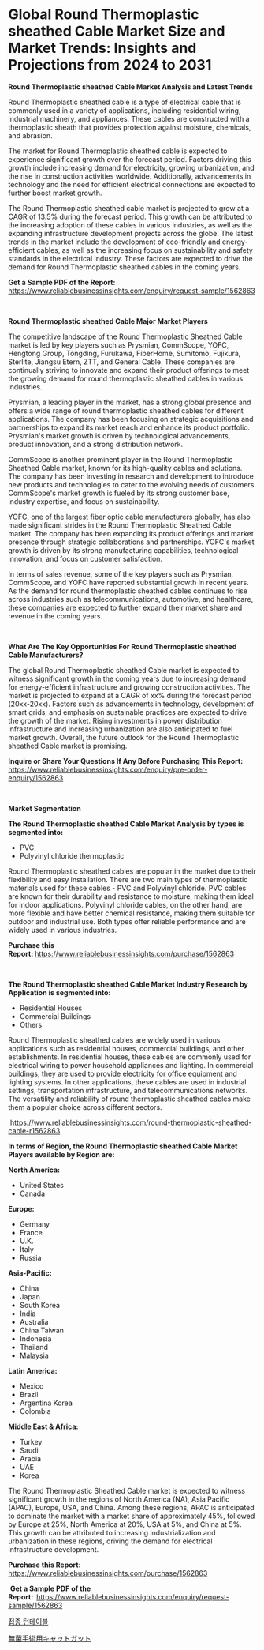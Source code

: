 <p><h1>Global Round Thermoplastic sheathed Cable Market Size and Market Trends: Insights and Projections from 2024 to 2031</h1></p><p><strong>Round Thermoplastic sheathed Cable Market Analysis and Latest Trends</strong></p>
<p><p>Round Thermoplastic sheathed cable is a type of electrical cable that is commonly used in a variety of applications, including residential wiring, industrial machinery, and appliances. These cables are constructed with a thermoplastic sheath that provides protection against moisture, chemicals, and abrasion.</p><p>The market for Round Thermoplastic sheathed cable is expected to experience significant growth over the forecast period. Factors driving this growth include increasing demand for electricity, growing urbanization, and the rise in construction activities worldwide. Additionally, advancements in technology and the need for efficient electrical connections are expected to further boost market growth.</p><p>The Round Thermoplastic sheathed cable market is projected to grow at a CAGR of 13.5% during the forecast period. This growth can be attributed to the increasing adoption of these cables in various industries, as well as the expanding infrastructure development projects across the globe. The latest trends in the market include the development of eco-friendly and energy-efficient cables, as well as the increasing focus on sustainability and safety standards in the electrical industry. These factors are expected to drive the demand for Round Thermoplastic sheathed cables in the coming years.</p></p>
<p><strong>Get a Sample PDF of the Report:&nbsp;</strong> <a href="https://www.reliablebusinessinsights.com/enquiry/request-sample/1562863">https://www.reliablebusinessinsights.com/enquiry/request-sample/1562863</a></p>
<p>&nbsp;</p>
<p><strong>Round Thermoplastic sheathed Cable Major Market Players</strong></p>
<p><p>The competitive landscape of the Round Thermoplastic Sheathed Cable market is led by key players such as Prysmian, CommScope, YOFC, Hengtong Group, Tongding, Furukawa, FiberHome, Sumitomo, Fujikura, Sterlite, Jiangsu Etern, ZTT, and General Cable. These companies are continually striving to innovate and expand their product offerings to meet the growing demand for round thermoplastic sheathed cables in various industries.</p><p>Prysmian, a leading player in the market, has a strong global presence and offers a wide range of round thermoplastic sheathed cables for different applications. The company has been focusing on strategic acquisitions and partnerships to expand its market reach and enhance its product portfolio. Prysmian's market growth is driven by technological advancements, product innovation, and a strong distribution network.</p><p>CommScope is another prominent player in the Round Thermoplastic Sheathed Cable market, known for its high-quality cables and solutions. The company has been investing in research and development to introduce new products and technologies to cater to the evolving needs of customers. CommScope's market growth is fueled by its strong customer base, industry expertise, and focus on sustainability.</p><p>YOFC, one of the largest fiber optic cable manufacturers globally, has also made significant strides in the Round Thermoplastic Sheathed Cable market. The company has been expanding its product offerings and market presence through strategic collaborations and partnerships. YOFC's market growth is driven by its strong manufacturing capabilities, technological innovation, and focus on customer satisfaction.</p><p>In terms of sales revenue, some of the key players such as Prysmian, CommScope, and YOFC have reported substantial growth in recent years. As the demand for round thermoplastic sheathed cables continues to rise across industries such as telecommunications, automotive, and healthcare, these companies are expected to further expand their market share and revenue in the coming years.</p></p>
<p>&nbsp;</p>
<p><strong>What Are The Key Opportunities For Round Thermoplastic sheathed Cable Manufacturers?</strong></p>
<p><p>The global Round Thermoplastic sheathed Cable market is expected to witness significant growth in the coming years due to increasing demand for energy-efficient infrastructure and growing construction activities. The market is projected to expand at a CAGR of xx% during the forecast period (20xx-20xx). Factors such as advancements in technology, development of smart grids, and emphasis on sustainable practices are expected to drive the growth of the market. Rising investments in power distribution infrastructure and increasing urbanization are also anticipated to fuel market growth. Overall, the future outlook for the Round Thermoplastic sheathed Cable market is promising.</p></p>
<p><strong>Inquire or Share Your Questions If Any Before Purchasing This Report:</strong> <a href="https://www.reliablebusinessinsights.com/enquiry/pre-order-enquiry/1562863">https://www.reliablebusinessinsights.com/enquiry/pre-order-enquiry/1562863</a></p>
<p>&nbsp;</p>
<p><strong>Market Segmentation</strong></p>
<p><strong>The Round Thermoplastic sheathed Cable Market Analysis by types is segmented into:</strong></p>
<p><ul><li>PVC</li><li>Polyvinyl chloride thermoplastic</li></ul></p>
<p><p>Round Thermoplastic sheathed cables are popular in the market due to their flexibility and easy installation. There are two main types of thermoplastic materials used for these cables - PVC and Polyvinyl chloride. PVC cables are known for their durability and resistance to moisture, making them ideal for indoor applications. Polyvinyl chloride cables, on the other hand, are more flexible and have better chemical resistance, making them suitable for outdoor and industrial use. Both types offer reliable performance and are widely used in various industries.</p></p>
<p><strong>Purchase this Report:&nbsp;</strong><a href="https://www.reliablebusinessinsights.com/purchase/1562863">https://www.reliablebusinessinsights.com/purchase/1562863</a></p>
<p>&nbsp;</p>
<p><strong>The Round Thermoplastic sheathed Cable Market Industry Research by Application is segmented into:</strong></p>
<p><ul><li>Residential Houses</li><li>Commercial Buildings</li><li>Others</li></ul></p>
<p><p>Round Thermoplastic sheathed cables are widely used in various applications such as residential houses, commercial buildings, and other establishments. In residential houses, these cables are commonly used for electrical wiring to power household appliances and lighting. In commercial buildings, they are used to provide electricity for office equipment and lighting systems. In other applications, these cables are used in industrial settings, transportation infrastructure, and telecommunications networks. The versatility and reliability of round thermoplastic sheathed cables make them a popular choice across different sectors.</p></p>
<p><a href="https://www.reliablebusinessinsights.com/round-thermoplastic-sheathed-cable-r1562863">&nbsp;https://www.reliablebusinessinsights.com/round-thermoplastic-sheathed-cable-r1562863</a></p>
<p><strong>In terms of Region, the Round Thermoplastic sheathed Cable Market Players available by Region are:</strong></p>
<p>
    <p> <strong> North America: </strong>
        <ul>
            <li>United States</li>
            <li>Canada</li>
        </ul>
        </p> 
    <p> <strong> Europe: </strong>
        <ul>
            <li>Germany</li>
            <li>France</li>
            <li>U.K.</li>
            <li>Italy</li>
            <li>Russia</li>
        </ul>
        </p> 
    <p> <strong> Asia-Pacific: </strong>
        <ul>
            <li>China</li>
            <li>Japan</li>
            <li>South Korea</li>
            <li>India</li>
            <li>Australia</li>
            <li>China Taiwan</li>
            <li>Indonesia</li>
            <li>Thailand</li>
            <li>Malaysia</li>
        </ul>
        </p> 
    <p> <strong> Latin America: </strong>
        <ul>
            <li>Mexico</li>
            <li>Brazil</li>
            <li>Argentina Korea</li>
            <li>Colombia</li>
        </ul>
        </p> 
    <p> <strong> Middle East & Africa: </strong>
        <ul>
            <li>Turkey</li>
            <li>Saudi</li>
            <li>Arabia</li>
            <li>UAE</li>
            <li>Korea</li>
        </ul>
    </p>
    </p>
<p><p>The Round Thermoplastic Sheathed Cable market is expected to witness significant growth in the regions of North America (NA), Asia Pacific (APAC), Europe, USA, and China. Among these regions, APAC is anticipated to dominate the market with a market share of approximately 45%, followed by Europe at 25%, North America at 20%, USA at 5%, and China at 5%. This growth can be attributed to increasing industrialization and urbanization in these regions, driving the demand for electrical infrastructure development.</p></p>
<p><strong>Purchase this Report: </strong><a href="https://www.reliablebusinessinsights.com/purchase/1562863">https://www.reliablebusinessinsights.com/purchase/1562863</a></p>
<p>&nbsp;<strong>Get a Sample PDF of the Report:&nbsp;&nbsp;</strong><a href="https://www.reliablebusinessinsights.com/enquiry/request-sample/1562863">https://www.reliablebusinessinsights.com/enquiry/request-sample/1562863</a></p>
<p><strong></strong></p>
<p><p><a href="https://github.com/fernandotryO5lson96765/Market-Research-Report-List-3/blob/main/328172342051.md">접종 턴테이블</a></p><p><a href="https://medium.com/@deonboer2023/%E3%82%B0%E3%83%AD%E3%83%BC%E3%83%90%E3%83%AB%E7%84%A1%E8%8F%8C%E6%89%8B%E8%A1%93%E7%94%A8%E3%82%AD%E3%83%A3%E3%83%83%E3%83%88%E3%82%AC%E3%83%83%E3%83%88%E5%B8%82%E5%A0%B4%E3%81%AE%E5%B0%86%E6%9D%A5%E5%8B%95%E5%90%91-2024%E5%B9%B4%E3%81%8B%E3%82%892031%E5%B9%B4%E3%81%BE%E3%81%A7%E3%81%AE%E5%B8%82%E5%A0%B4%E6%B4%9E%E5%AF%9F%E3%81%A8%E5%88%86%E6%9E%90-124%E3%83%9A%E3%83%BC%E3%82%B8-24502c42e292">無菌手術用キャットガット</a></p></p>